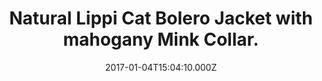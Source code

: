 ---
title: Natural Lippi Cat Bolero Jacket with mahogany Mink Collar.
date: 2017-01-04T15:04:10.000Z
price: 0
sales_price: 
categories: ["Jacket"]
image: ["/img/uploads/2017/01/DSC08210.jpg"]
---